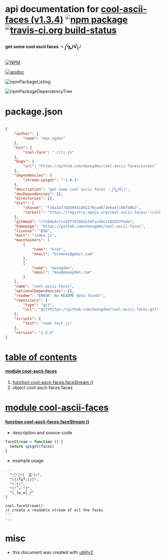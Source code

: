 # api documentation for  [cool-ascii-faces (v1.3.4)](https://github.com/maxogden/cool-ascii-faces)  [![npm package](https://img.shields.io/npm/v/npmdoc-cool-ascii-faces.svg?style=flat-square)](https://www.npmjs.org/package/npmdoc-cool-ascii-faces) [![travis-ci.org build-status](https://api.travis-ci.org/npmdoc/node-npmdoc-cool-ascii-faces.svg)](https://travis-ci.org/npmdoc/node-npmdoc-cool-ascii-faces)
#### get some cool ascii faces ヽ༼ຈل͜ຈ༽ﾉ

[![NPM](https://nodei.co/npm/cool-ascii-faces.png?downloads=true)](https://www.npmjs.com/package/cool-ascii-faces)

[![apidoc](https://npmdoc.github.io/node-npmdoc-cool-ascii-faces/build/screenCapture.buildApidoc.browser.%252Fhome%252Ftravis%252Fbuild%252Fnpmdoc%252Fnode-npmdoc-cool-ascii-faces%252Ftmp%252Fbuild%252Fapidoc.html.png)](https://npmdoc.github.io/node-npmdoc-cool-ascii-faces/build/apidoc.html)

![npmPackageListing](https://npmdoc.github.io/node-npmdoc-cool-ascii-faces/build/screenCapture.npmPackageListing.svg)

![npmPackageDependencyTree](https://npmdoc.github.io/node-npmdoc-cool-ascii-faces/build/screenCapture.npmPackageDependencyTree.svg)



# package.json

```json

{
    "author": {
        "name": "max ogden"
    },
    "bin": {
        "cool-face": "./cli.js"
    },
    "bugs": {
        "url": "https://github.com/maxogden/cool-ascii-faces/issues"
    },
    "dependencies": {
        "stream-spigot": "~3.0.3"
    },
    "description": "get some cool ascii faces ヽ༼ຈل͜ຈ༽ﾉ",
    "devDependencies": {},
    "directories": {},
    "dist": {
        "shasum": "f16a3a77dd59441481276ca4673e6a47c66fb0b2",
        "tarball": "https://registry.npmjs.org/cool-ascii-faces/-/cool-ascii-faces-1.3.4.tgz"
    },
    "gitHead": "c7c04b4c7ce2877bf663efdfac4dcc182b53fe4e",
    "homepage": "https://github.com/maxogden/cool-ascii-faces",
    "license": "BSD",
    "main": "index.js",
    "maintainers": [
        {
            "name": "bret",
            "email": "bcomnes@gmail.com"
        },
        {
            "name": "maxogden",
            "email": "max@maxogden.com"
        }
    ],
    "name": "cool-ascii-faces",
    "optionalDependencies": {},
    "readme": "ERROR: No README data found!",
    "repository": {
        "type": "git",
        "url": "git+https://github.com/maxogden/cool-ascii-faces.git"
    },
    "scripts": {
        "test": "node test.js"
    },
    "version": "1.3.4"
}
```



# <a name="apidoc.tableOfContents"></a>[table of contents](#apidoc.tableOfContents)

#### [module cool-ascii-faces](#apidoc.module.cool-ascii-faces)
1.  [function <span class="apidocSignatureSpan">cool-ascii-faces.</span>faceStream ()](#apidoc.element.cool-ascii-faces.faceStream)
1.  object <span class="apidocSignatureSpan">cool-ascii-faces.</span>faces



# <a name="apidoc.module.cool-ascii-faces"></a>[module cool-ascii-faces](#apidoc.module.cool-ascii-faces)

#### <a name="apidoc.element.cool-ascii-faces.faceStream"></a>[function <span class="apidocSignatureSpan">cool-ascii-faces.</span>faceStream ()](#apidoc.element.cool-ascii-faces.faceStream)
- description and source-code
```javascript
faceStream = function () {
  return spigot(faces)
}
```
- example usage
```shell
...
  "=͟͟͞͞ =͟͟͞͞ ﾍ( ´Д')ﾉ",
  "(((╹д╹;)))",
  "•̀.̫•́✧",
  "(ᵒ̤̑ ₀̑ ᵒ̤̑)",
  "\_(ʘ_ʘ)_/"
]

cool.faceStream()
// create a readable stream of all the faces
'''
...
```



# misc
- this document was created with [utility2](https://github.com/kaizhu256/node-utility2)

